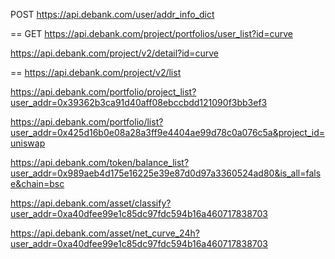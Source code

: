POST https://api.debank.com/user/addr_info_dict

== GET https://api.debank.com/project/portfolios/user_list?id=curve

https://api.debank.com/project/v2/detail?id=curve

== https://api.debank.com/project/v2/list

https://api.debank.com/portfolio/project_list?user_addr=0x39362b3ca91d40aff08ebccbdd121090f3bb3ef3

https://api.debank.com/portfolio/list?user_addr=0x425d16b0e08a28a3ff9e4404ae99d78c0a076c5a&project_id=uniswap

https://api.debank.com/token/balance_list?user_addr=0x989aeb4d175e16225e39e87d0d97a3360524ad80&is_all=false&chain=bsc

https://api.debank.com/asset/classify?user_addr=0xa40dfee99e1c85dc97fdc594b16a460717838703

https://api.debank.com/asset/net_curve_24h?user_addr=0xa40dfee99e1c85dc97fdc594b16a460717838703
